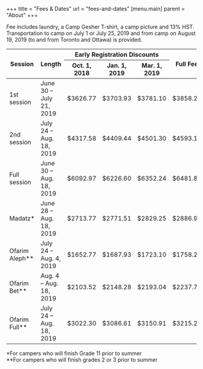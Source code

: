 +++
title = "Fees & Dates"
url = "fees-and-dates"
[menu.main]
parent = "About"
+++

Fee includes laundry, a Camp Gesher T-shirt, a camp picture and 13% HST. Transportation to camp on July 1 or July 25, 2019 and from camp on August 19, 2019 (to and from Toronto and Ottawa) is provided.

<table class="table vertical-responsive-table table-striped table-bordered">
  <thead>
    <tr>
      <th rowspan="2">Session</th>
      <th rowspan="2">Length</th>
      <th colspan="3">Early Registration Discounts</th>
      <th colspan="1" rowspan="2">Full Fee</th>
    </tr>
    <tr>
      <th>Oct. 1, 2018</th>
      <th>Jan. 1, 2019</th>
      <th>Mar. 1, 2019</th>
    </tr>
  </thead>
  <tbody>
    <tr>
      <td data-type="Session">1st session</td>
      <td data-type="Length">June 30 &ndash; July 21, 2019</td>
      <td data-type="Oct. 1, 2018">$3626.77</td>
      <td data-type="Jan. 1, 2019">$3703.93</td>
      <td data-type="Mar. 1, 2019">$3781.10</td>
      <td data-type="Final">$3858.26</td>
    </tr>
    <tr>
      <td data-type="Session">2nd session</td>
      <td data-type="Length">July 24 &ndash; Aug. 18, 2019</td>
      <td data-type="Oct. 1, 2018">$4317.58</td>
      <td data-type="Jan. 1, 2019">$4409.44</td>
      <td data-type="Mar. 1, 2019">$4501.30</td>
      <td data-type="Final">$4593.17</td>
    </tr>
    <tr>
      <td data-type="Session">Full session</td>
      <td data-type="Length">June 30 &ndash; Aug. 18, 2019</td>
      <td data-type="Oct. 1, 2018">$6092.97</td>
      <td data-type="Jan. 1, 2019">$6226.60</td>
      <td data-type="Mar. 1, 2019">$6352.24</td>
      <td data-type="Final">$6481.88</td>
    </tr>
    <tr>
      <td data-type="Session">Madatz*</td>
      <td data-type="Length">June 28 &ndash; Aug. 18, 2019</td>
      <td data-type="Oct. 1, 2018">$2713.77</td>
      <td data-type="Jan. 1, 2019">$2771.51</td>
      <td data-type="Mar. 1, 2019">$2829.25</td>
      <td data-type="Final">$2886.99</td>
    </tr>
    <tr>
      <td data-type="Session">Ofarim Aleph**</td>
      <td data-type="Length">July 24 &ndash; Aug. 4, 2019</td>
      <td data-type="Oct. 1, 2018">$1652.77</td>
      <td data-type="Jan. 1, 2019">$1687.93</td>
      <td data-type="Mar. 1, 2019">$1723.10</td>
      <td data-type="Final">$1758.26</td>
    </tr>
    <tr>
      <td data-type="Session">Ofarim Bet**</td>
      <td data-type="Length">Aug. 4 &ndash; Aug. 18, 2019</td>
      <td data-type="Oct. 1, 2018">$2103.52</td>
      <td data-type="Jan. 1, 2019">$2148.28</td>
      <td data-type="Mar. 1, 2019">$2193.04</td>
      <td data-type="Final">$2237.79</td>
    </tr>
    <tr>
      <td data-type="Session">Ofarim Full**</td>
      <td data-type="Length">July 24 &ndash; Aug. 18, 2019</td>
      <td data-type="Oct. 1, 2018">$3022.30</td>
      <td data-type="Jan. 1, 2019">$3086.61</td>
      <td data-type="Mar. 1, 2019">$3150.91</td>
      <td data-type="Final">$3215.22</td>
    </tr>
  </tbody>
</table>

*For campers who will finish Grade 11 prior to summer  
**For campers who will finish grades 2 or 3 prior to summer
